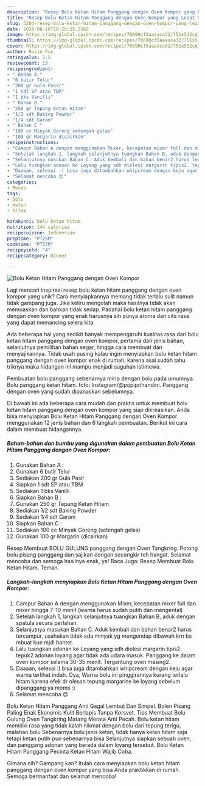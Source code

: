 ```yaml
---
description: "Resep Bolu Ketan Hitam Panggang dengan Oven Kompor yang Lezat Sekali"
title: "Resep Bolu Ketan Hitam Panggang dengan Oven Kompor yang Lezat Sekali"
slug: 3204-resep-bolu-ketan-hitam-panggang-dengan-oven-kompor-yang-lezat-sekali
date: 2020-08-10T18:29:35.356Z
image: https://img-global.cpcdn.com/recipes/70890cf5aaaaca32/751x532cq70/bolu-ketan-hitam-panggang-dengan-oven-kompor-foto-resep-utama.jpg
thumbnail: https://img-global.cpcdn.com/recipes/70890cf5aaaaca32/751x532cq70/bolu-ketan-hitam-panggang-dengan-oven-kompor-foto-resep-utama.jpg
cover: https://img-global.cpcdn.com/recipes/70890cf5aaaaca32/751x532cq70/bolu-ketan-hitam-panggang-dengan-oven-kompor-foto-resep-utama.jpg
author: Rosie Fox
ratingvalue: 3.5
reviewcount: 13
recipeingredient:
- " Bahan A "
- "6 butir Telur"
- "200 gr Gula Pasir"
- "1 sdt SP atau TBM"
- "1 bks Vanilli"
- " Bahan B "
- "250 gr Tepung Ketan Hitam"
- "1/2 sdt Baking Powder"
- "1/4 sdt Garam"
- " Bahan C "
- "100 cc Minyak Goreng setengah gelas"
- "100 gr Margarin dicairkan"
recipeinstructions:
- "Campur Bahan A dengan menggunakan Mixer, kecepatan mixer full dan mixer hingga 7-10 menit (warna harus sudah putih dan mengental)"
- "Setelah langkah 1, langkah selanjutnya tuangkan Bahan B, aduk dengan spatula secara perlahan."
- "Selanjutnya masukan Bahan C. Aduk kembali dan bahan benar2 harus tercampur, usahakan tidak ada minyak yg mengendap dibawah krn bs mbuat kue mjdi bantet."
- "Lalu tuangkan adonan ke Loyang yang sdh diolesi margarin tipis2. tepuk2 adonan loyang agar tidak ada udara masuk. Panggang ke dalam oven kompor selama 30-35 menit. Tergantung oven masing2."
- "Daaaan, selesai :) bisa juga ditambahkan whipcream dengan keju agar warna terlihat indah. Oya, Warna bolu ini pinggirannya kurang terlalu hitam karena efek dr olesan tepung margarine ke loyang sebelum dipanggang ya moms :)"
- "Selamat mencoba 😊"
categories:
- Resep
tags:
- bolu
- ketan
- hitam

katakunci: bolu ketan hitam 
nutrition: 144 calories
recipecuisine: Indonesian
preptime: "PT25M"
cooktime: "PT57M"
recipeyield: "4"
recipecategory: Dinner

---
```



![Bolu Ketan Hitam Panggang dengan Oven Kompor](https://img-global.cpcdn.com/recipes/70890cf5aaaaca32/751x532cq70/bolu-ketan-hitam-panggang-dengan-oven-kompor-foto-resep-utama.jpg)

Lagi mencari inspirasi resep bolu ketan hitam panggang dengan oven kompor yang unik? Cara menyiapkannya memang tidak terlalu sulit namun tidak gampang juga. Jika keliru mengolah maka hasilnya tidak akan memuaskan dan bahkan tidak sedap. Padahal bolu ketan hitam panggang dengan oven kompor yang enak harusnya sih punya aroma dan cita rasa yang dapat memancing selera kita.

Ada beberapa hal yang sedikit banyak mempengaruhi kualitas rasa dari bolu ketan hitam panggang dengan oven kompor, pertama dari jenis bahan, selanjutnya pemilihan bahan segar, hingga cara membuat dan menyajikannya. Tidak usah pusing kalau ingin menyiapkan bolu ketan hitam panggang dengan oven kompor enak di rumah, karena asal sudah tahu triknya maka hidangan ini mampu menjadi suguhan istimewa.

Pembuatan bolu panggang sebenarnya mirip dengan bolu pada umumnya. Bolu panggang ketan hitam. foto: Instagram/@popiprihandini. Panggang dengan oven yang sudah dipanaskan sebelumnya.


Di bawah ini ada beberapa cara mudah dan praktis untuk membuat bolu ketan hitam panggang dengan oven kompor yang siap dikreasikan. Anda bisa menyiapkan Bolu Ketan Hitam Panggang dengan Oven Kompor menggunakan 12 jenis bahan dan 6 langkah pembuatan. Berikut ini cara dalam membuat hidangannya.

<!--inarticleads1-->

##### Bahan-bahan dan bumbu yang digunakan dalam pembuatan Bolu Ketan Hitam Panggang dengan Oven Kompor:

1. Gunakan  Bahan A :
1. Gunakan 6 butir Telur
1. Sediakan 200 gr Gula Pasir
1. Siapkan 1 sdt SP atau TBM
1. Sediakan 1 bks Vanilli
1. Siapkan  Bahan B :
1. Gunakan 250 gr Tepung Ketan Hitam
1. Sediakan 1/2 sdt Baking Powder
1. Sediakan 1/4 sdt Garam
1. Siapkan  Bahan C :
1. Sediakan 100 cc Minyak Goreng (setengah gelas)
1. Gunakan 100 gr Margarin (dicairkan)


Resep Membuat BOLU GULUNG panggang dengan Oven Tangkring. Potong bolu pisang panggang dan sajikan dengan secangkir teh hangat. Selamat mencoba dan semoga hasilnya enak, ya! Baca Juga: Resep Membuat Bolu Ketan Hitam, Teman. 

<!--inarticleads2-->

##### Langkah-langkah menyiapkan Bolu Ketan Hitam Panggang dengan Oven Kompor:

1. Campur Bahan A dengan menggunakan Mixer, kecepatan mixer full dan mixer hingga 7-10 menit (warna harus sudah putih dan mengental)
1. Setelah langkah 1, langkah selanjutnya tuangkan Bahan B, aduk dengan spatula secara perlahan.
1. Selanjutnya masukan Bahan C. Aduk kembali dan bahan benar2 harus tercampur, usahakan tidak ada minyak yg mengendap dibawah krn bs mbuat kue mjdi bantet.
1. Lalu tuangkan adonan ke Loyang yang sdh diolesi margarin tipis2. tepuk2 adonan loyang agar tidak ada udara masuk. Panggang ke dalam oven kompor selama 30-35 menit. Tergantung oven masing2.
1. Daaaan, selesai :) bisa juga ditambahkan whipcream dengan keju agar warna terlihat indah. Oya, Warna bolu ini pinggirannya kurang terlalu hitam karena efek dr olesan tepung margarine ke loyang sebelum dipanggang ya moms :)
1. Selamat mencoba 😊


Bolu Ketan Hitam Panggang Anti Gagal Lembut Dan Simpel. Bolen Pisang Paling Enak Ekonomis Kulit Berlapis Tanpa Korsvet. Tips Membuat Bolu Gulung Oven Tangkring Matang Merata Anti Pecah. Bolu ketan hitam memiliki rasa yang tidak kalah nikmat dengan bolu dari tepung terigu, malahan bolu Sebenarnya bolu jenis ketan, tidak hanya ketan hitam saja tetapi ketan putih pun sebenarnya bisa Selanjutnya siapkan sebuah oven, dan panggang adonan yang berada dalam loyang tersebut. Bolu Ketan Hitam Panggang Pecinta Ketan Hitam Wajib Coba. 

Gimana nih? Gampang kan? Itulah cara menyiapkan bolu ketan hitam panggang dengan oven kompor yang bisa Anda praktikkan di rumah. Semoga bermanfaat dan selamat mencoba!
